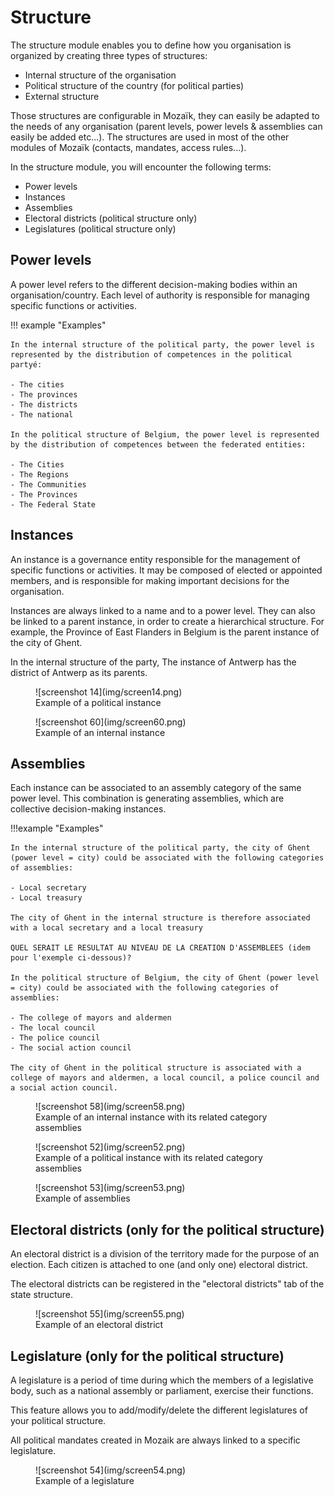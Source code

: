 # Structure

The structure module enables you to define how you organisation is organized by creating three types of structures:

- Internal structure of the organisation
- Political structure of the country (for political parties)
- External structure

Those structures are configurable in Mozaïk, they can easily be adapted to the needs of any organisation (parent levels, power levels & assemblies can easily be added etc...). The structures are used in most of the other modules of Mozaïk (contacts, mandates, access rules...).

In the structure module, you will encounter the following terms: 

- Power levels
- Instances
- Assemblies
- Electoral districts (political structure only)
- Legislatures (political structure only)

## Power levels

A power level refers to the different decision-making bodies within an organisation/country. Each level of authority is responsible for managing specific functions or activities.


!!! example "Examples"

    In the internal structure of the political party, the power level is represented by the distribution of competences in the political partyé:

    - The cities
    - The provinces
    - The districts
    - The national

    In the political structure of Belgium, the power level is represented by the distribution of competences between the federated entities:

    - The Cities
    - The Regions
    - The Communities
    - The Provinces
    - The Federal State

## Instances

An instance is a governance entity responsible for the management of specific functions or activities. It may be composed of elected or appointed members, and is responsible for making important decisions for the organisation.

Instances are always linked to a name and to a power level. They can also be linked to a parent instance, in order to create a hierarchical structure. For example, the Province of East Flanders in Belgium is the parent instance of the city of Ghent.

In the internal structure of the party, The instance of Antwerp has the district of Antwerp as its parents. 


<figure markdown>
![screenshot 14](img/screen14.png)
<figcaption>Example of a political instance</figcaption>
</figure>

<figure markdown>
![screenshot 60](img/screen60.png)
<figcaption>Example of an internal instance</figcaption>
</figure>


## Assemblies

Each instance can be associated to an assembly category of the same power level. This combination is generating assemblies, which are collective decision-making instances.


!!!example "Examples"

    In the internal structure of the political party, the city of Ghent (power level = city) could be associated with the following categories of assemblies:

    - Local secretary
    - Local treasury

    The city of Ghent in the internal structure is therefore associated with a local secretary and a local treasury

    QUEL SERAIT LE RESULTAT AU NIVEAU DE LA CREATION D'ASSEMBLEES (idem pour l'exemple ci-dessous)?

    In the political structure of Belgium, the city of Ghent (power level = city) could be associated with the following categories of assemblies:

    - The college of mayors and aldermen 
    - The local council
    - The police council
    - The social action council

    The city of Ghent in the political structure is associated with a college of mayors and aldermen, a local council, a police council and a social action council. 

<figure markdown>
![screenshot 58](img/screen58.png)
<figcaption>Example of an internal instance with its related category assemblies</figcaption>
</figure>

<figure markdown>
![screenshot 52](img/screen52.png)
<figcaption>Example of a political instance with its related category assemblies</figcaption>
</figure>

<figure markdown>
![screenshot 53](img/screen53.png)
<figcaption>Example of assemblies</figcaption>
</figure>

## Electoral districts (only for the political structure)

An electoral district is a division of the territory made for the purpose of an election. Each citizen is attached to one (and only one) electoral district.

The electoral districts can be registered in the "electoral districts" tab of the state structure.

<figure markdown>
![screenshot 55](img/screen55.png)
<figcaption>Example of an electoral district</figcaption>
</figure>

## Legislature (only for the political structure)

A legislature is a period of time during which the members of a legislative body, such as a national assembly or parliament, exercise their functions.

This feature allows you to add/modify/delete the different legislatures of your political structure.

All political mandates created in Mozaik are always linked to a specific legislature.

<figure markdown>
![screenshot 54](img/screen54.png)
<figcaption>Example of a legislature</figcaption>
</figure>